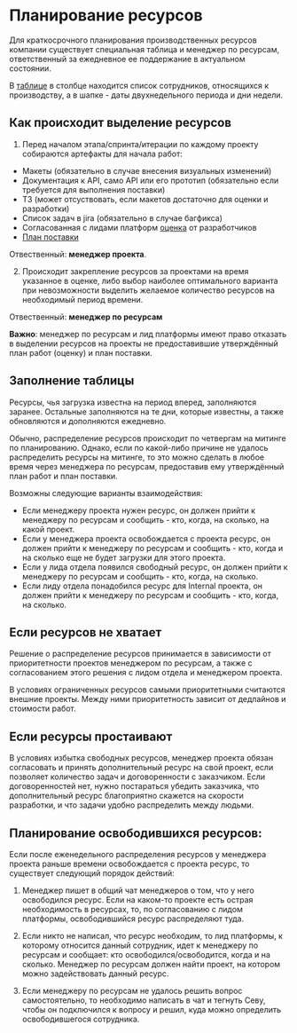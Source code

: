 # Планирование ресурсов

Для краткосрочного планирования производственных ресурсов компании существует специальная таблица и менеджер по ресурсам, ответственный за ежедневное ее поддержание в актуальном состоянии.

В [таблице](https://docs.google.com/spreadsheets/d/1Pb2a3_WC--2n3zuzTK6hH163-kaXKr9Yfu6BSUopbFk/edit#gid=0) в столбце находится список сотрудников, относящихся к производству, а в шапке - даты двухнедельного периода и дни недели.

## Как происходит выделение ресурсов

1. Перед началом этапа/спринта/итерации по каждому проекту собираются артефакты для начала работ:

- Макеты (обязательно в случае внесения визуальных изменений)
- Документация к API, само API или его прототип (обязательно если требуется для выполнения поставки)
- ТЗ (может отсуствовать, если макетов достаточно для оценки и разработки)
- Список задач в jira (обязательно в случае багфикса)
- Согласованная с лидами платформ [оценка](/general/estimations.md) от разработчиков
- [План поставки](/general/releaseManagement.md)

Отвественный: **менеджер проекта**.

2. Происходит закрепление ресурсов за проектами на время указанное в оценке, либо выбор наиболее оптимального варианта при невозможности выделить желаемое количество ресурсов на необходимый период времени.

Отвественный: **менеджер по ресурсам**

**Важно**: менеджер по ресурсам и лид платформы имеют право отказать в выделении ресурсов на проекты не предоставившие утверждённый план работ (оценку) и план поставки.

## Заполнение таблицы

Ресурсы, чья загрузка известна на период вперед, заполняются заранее. Остальные заполняются на те дни, которые известны, а также обновляются и дополняются ежедневно.

Обычно, распределение ресурсов происходит по четвергам на митинге по планированию. Однако, если по какой-либо причине не удалось распределить ресурсы на митинге, то это можно сделать в любое время через менеджера по ресурсам, предоставив ему утверждённый план работ и план поставки.

Возможны следующие варианты взаимодействия:

* Если менеджеру проекта нужен ресурс, он должен прийти к менеджеру по ресурсам и сообщить - кто, когда, на сколько, на какой проект.
* Если у менеджера проекта освобождается с проекта ресурс, он должен прийти к менеджеру по ресурсам и сообщить - кто, когда и на сколько еще не будет загрузки для этого проекта.
* Если у лида отдела появился свободный ресурс, он должен прийти к менеджеру по ресурсам и сообщить - кто, когда, на сколько.
* Если лиду отдела понадобился ресурс для Internal проекта, он должен прийти к менеджеру по ресурсам и сообщить - кто, когда, на сколько.

## Если ресурсов не хватает

Решение о распределение ресурсов принимается в зависимости от приоритетности проектов менеджером по ресурсам, а также с согласованием этого решения с лидом отдела и менеджером проекта.

В условиях ограниченных ресурсов самыми приоритетными считаются внешние проекты. Между ними приоритетность зависит от дедлайнов и стоимости работ. 

## Если ресурсы простаивают

В условиях избытка свободных ресурсов, менеджер проекта обязан согласовать и принять дополнительный ресурс на свой проект, если позволяет количество задач и договоренности с заказчиком. Если договоренностей нет, нужно постараться убедить заказчика, что дополнительный ресурс благоприятно скажется на скорости разработки, и что задачи удобно распределить между людьми.

## Планирование освободившихся ресурсов:

Если после еженедельного распределения ресурсов у менеджера проекта раньше времени освобождается с проекта ресурс, то существует следующий порядок действий:

1. Менеджер пишет в общий чат менеджеров о том, что у него освободился ресурс. Если на каком-то проекте есть острая необходимость в ресурсах, то, по согласованию с лидом платформы, освободившийся ресурс распределяют туда.

2. Если никто не написал, что ресурс необходим, то лид платформы, к которому относится данный сотрудник, идет к менеджеру по ресурсам и сообщает: кто освободился/освободится, когда и на сколько. Менеджер по ресурсам должен найти проект, на котором можно задействовать данный ресурс.

3. Если менеджеру по ресурсам не удалось решить вопрос самостоятельно, то необходимо написать в чат и тегнуть Севу, чтобы он подключился к вопросу и решил, куда можно определить освободившегося сотрудника.


